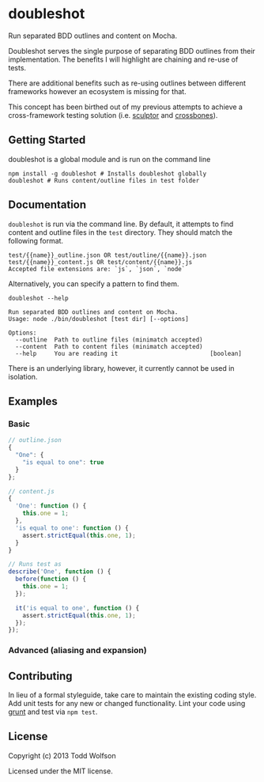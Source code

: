 # doubleshot

Run separated BDD outlines and content on Mocha.

Doubleshot serves the single purpose of separating BDD outlines from their implementation. The benefits I will highlight are chaining and re-use of tests.

There are additional benefits such as re-using outlines between different frameworks however an ecosystem is missing for that.

This concept has been birthed out of my previous attempts to achieve a cross-framework testing solution (i.e. [sculptor][sculptor] and [crossbones][crossbones]).

[sculptor]: https://github.com/twolfson/sculptor
[crossbones]: https://github.com/Ensighten/crossbones

## Getting Started
doubleshot is a global module and is run on the command line

```shell
npm install -g doubleshot # Installs doubleshot globally
doubleshot # Runs content/outline files in test folder
```

## Documentation
`doubleshot` is run via the command line. By default, it attempts to find content and outline files in the `test` directory. They should match the following format.

```shell
test/{{name}}_outline.json OR test/outline/{{name}}.json
test/{{name}}_content.js OR test/content/{{name}}.js
Accepted file extensions are: `js`, `json`, `node`
```

Alternatively, you can specify a pattern to find them.

```shell
doubleshot --help

Run separated BDD outlines and content on Mocha.
Usage: node ./bin/doubleshot [test dir] [--options]

Options:
  --outline  Path to outline files (minimatch accepted)
  --content  Path to content files (minimatch accepted)
  --help     You are reading it                          [boolean]
```

There is an underlying library, however, it currently cannot be used in isolation.

## Examples
### Basic
```js
// outline.json
{
  "One": {
    "is equal to one": true
  }
};

// content.js
{
  'One': function () {
    this.one = 1;
  },
  'is equal to one': function () {
    assert.strictEqual(this.one, 1);
  }
}

// Runs test as
describe('One', function () {
  before(function () {
    this.one = 1;
  });

  it('is equal to one', function () {
    assert.strictEqual(this.one, 1);
  });
});
```

### Advanced (aliasing and expansion)

## Contributing
In lieu of a formal styleguide, take care to maintain the existing coding style. Add unit tests for any new or changed functionality. Lint your code using [grunt](https://github.com/gruntjs/grunt) and test via `npm test`.

## License
Copyright (c) 2013 Todd Wolfson

Licensed under the MIT license.
